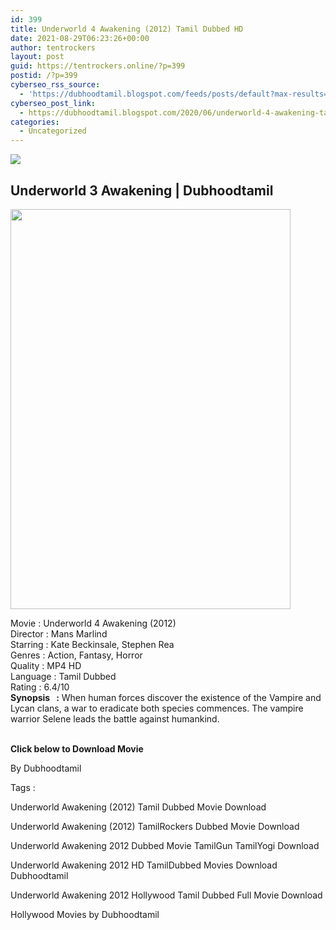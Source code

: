 ```yaml
---
id: 399
title: Underworld 4 Awakening (2012) Tamil Dubbed HD
date: 2021-08-29T06:23:26+00:00
author: tentrockers
layout: post
guid: https://tentrockers.online/?p=399
postid: /?p=399
cyberseo_rss_source:
  - 'https://dubhoodtamil.blogspot.com/feeds/posts/default?max-results=150&start-index=151'
cyberseo_post_link:
  - https://dubhoodtamil.blogspot.com/2020/06/underworld-4-awakening-tamil.html
categories:
  - Uncategorized
---
```

<div class="media_block">
  <img src="https://1.bp.blogspot.com/-hiNz44_KExo/XuIA_jp9OMI/AAAAAAAABbU/a2aTh6IwPMQut65VxphdXxQgQ8cd577oQCNcBGAsYHQ/s72-c/819tIxOgcmL._SL1500_.jpg" class="media_thumbnail" />
</div>

<div dir="ltr" trbidi="on" readability="26.451467268623">
  <h2>
    <span>Underworld 3 Awakening | Dubhoodtamil</span>
  </h2>
  
  <div class="separator">
    <a href="https://1.bp.blogspot.com/-hiNz44_KExo/XuIA_jp9OMI/AAAAAAAABbU/a2aTh6IwPMQut65VxphdXxQgQ8cd577oQCNcBGAsYHQ/s1600/819tIxOgcmL._SL1500_.jpg" imageanchor="1"><img loading="lazy" border="0" data-original-height="1500" data-original-width="1051" height="640" src="https://1.bp.blogspot.com/-hiNz44_KExo/XuIA_jp9OMI/AAAAAAAABbU/a2aTh6IwPMQut65VxphdXxQgQ8cd577oQCNcBGAsYHQ/s640/819tIxOgcmL._SL1500_.jpg" width="448" /></a>
  </div>
  
  <p>
    <span>Movie<span> </span>:<span> </span>Underworld 4 Awakening (2012)</span><br /><span>Director<span> </span>:<span> </span>Mans Marlind</span><br /><span>Starring<span> </span>:<span> </span>Kate Beckinsale, Stephen Rea</span><br /><span>Genres<span> </span>:<span> </span>Action, Fantasy, Horror</span><br /><span>Quality<span> </span>:<span> </span>MP4 HD</span><br /><span>Language<span> </span>:<span> </span>Tamil Dubbed</span><br /><span>Rating<span> </span>:<span> </span>6.4/10</span><br /><span><b>Synopsis&nbsp; &nbsp;:</b> When human forces discover the existence of the Vampire and Lycan clans, a war to eradicate both species commences. The vampire warrior Selene leads the battle against humankind.</span><br /><span><br /></span>
  </p>
  
  <p>
    <span><b>Click below to Download Movie</b></span>
  </p>
  
  <p>
    <span>By Dubhoodtamil</span>
  </p>
  
  <p>
    <span>Tags :</span>
  </p>
  
  <p>
    <span>Underworld Awakening (2012) Tamil Dubbed Movie Download</span>
  </p>
  
  <p>
    <span>Underworld Awakening (2012) TamilRockers Dubbed Movie Download</span>
  </p>
  
  <p>
    <span>Underworld Awakening 2012 Dubbed Movie TamilGun TamilYogi Download</span>
  </p>
  
  <p>
    <span>Underworld Awakening 2012 HD TamilDubbed Movies Download Dubhoodtamil</span>
  </p>
  
  <p>
    <span>Underworld Awakening 2012 Hollywood Tamil Dubbed Full Movie Download</span>
  </p>
  
  <p>
    <span>Hollywood Movies by Dubhoodtamil</span>
  </p>
</div>